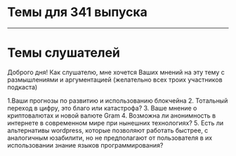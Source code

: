 # Темы для 341 выпуска
---

# Темы слушателей
Доброго дня! Как слушателю, мне хочется Ваших мнений на эту тему с размышлениями и аргументацией (желательно всех троих участников подкаста) 

1.Ваши прогнозы по развитию и использованию блокчейна
2. Тотальный переход в цифру, это благо или катастрофа?
3. Ваше мнение о криптовалютах и новой валюте Gram
4. Возможна ли анонимность в интернете в современном мире при нынешних технологиях?
5. Есть ли альтернативы wordpress, которые позволяют работать быстрее, с аналогичным юзабилити, но не предполагают от пользователя в их использовании знание языков программирования?


